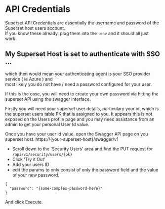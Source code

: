 # API Credentials

Superset API Credentials are essentially the username and password of the Superset host users account.  
If you know these already, plug them into the `.env` and it should all just work. 


## My Superset Host is set to authenticate with SSO ...

which then would mean your authenticating agent is your SSO provider service ( ie Azure ) and  
most likely you do not have / need a password configured for your user.

If this is the case, you will need to create your own password via hitting the superset API using the swagger interface.

Firstly you will need your superset user details, particulary your id, which is the superset users table PK that is assigned to you.
It appears this is not exposed on the Users profile page and you may need assistance from an admin to get your personal User Id value.

Once you have your user id value, open the Swagger API page on you superset host.  https://{your-superset-host}/swagger/v1

- Scroll down to the 'Security Users' area and find the PUT request for `/api/v1/security/users/{pk}`
- Click 'Try it Out'
- Add your users ID
- edit the params to only consist of only the password field and the value of your new password.  

```
{
  "password": "{some-complex-password-here}"
}
```

And click Execute.

